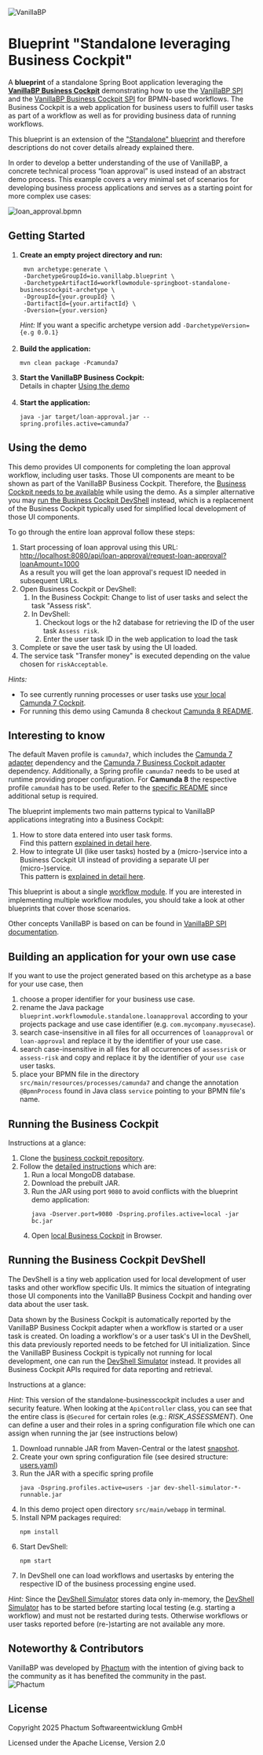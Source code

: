 ![VanillaBP](readme/vanillabp-headline.png)

# Blueprint "Standalone leveraging Business Cockpit"

A **blueprint** of a standalone Spring Boot application leveraging the
**[VanillaBP Business Cockpit](https://github.com/vanillabp/business-cockpit/)**
demonstrating how to use the [VanillaBP SPI](https://github.com/vanillabp/spi-for-java) and
the [VanillaBP Business Cockpit SPI](https://github.com/vanillabp/business-cockpit/tree/feature/documentation/spi-for-java) for
BPMN-based workflows. The Business Cockpit is a web application for
business users to fulfill user tasks as part of a workflow
as well as for providing business data of running workflows.

This blueprint is an extension of the
["Standalone" blueprint](https://github.com/vanillabp/blueprint-workflowmodule-springboot-standalone)
and therefore descriptions do not cover details already explained there.

In order to develop a better understanding of the use of VanillaBP,
a concrete technical process “loan approval” is used instead of an abstract
demo process. This
example covers a very minimal set of scenarios for developing business process
applications and serves as a starting
point for more complex use cases:

![loan_approval.bpmn](readme/loan-approval-process.png)

## Getting Started

1. **Create an empty project directory and run:**
   ```shell
    mvn archetype:generate \
    -DarchetypeGroupId=io.vanillabp.blueprint \
    -DarchetypeArtifactId=workflowmodule-springboot-standalone-businesscockpit-archetype \
    -DgroupId={your.groupId} \
    -DartifactId={your.artifactId} \
    -Dversion={your.version}
    ```
   *Hint:* If you want a specific archetype version add `-DarchetypeVersion={e.g 0.0.1}`
   <br>&nbsp;
1. **Build the application:**
   ```shell
   mvn clean package -Pcamunda7
    ```
1. **Start the VanillaBP Business Cockpit:**   
   Details in chapter [Using the demo](#using-the-demo)
   <br>&nbsp;
1. **Start the application:**
   ```shell
   java -jar target/loan-approval.jar --spring.profiles.active=camunda7
   ```

## Using the demo

This demo provides UI components for completing the loan approval
workflow, including user tasks.
Those UI components are meant to be shown as part of the
VanillaBP Business Cockpit. 
Therefore, the
[Business Cockpit needs to be available](#running-the-business-cockpit)
while using the demo.
As a simpler alternative you may [run the
Business Cockpit DevShell](#running-the-business-cockpit-devshell)
instead, which is a replacement of the Business Cockpit typically used for
simplified local development of those UI components.

To go through the entire loan approval follow these steps:

1. Start processing of loan approval using this URL:<br>
   [http://localhost:8080/api/loan-approval/request-loan-approval?loanAmount=1000](http://localhost:8080/api/loan-approval/request-loan-approval?loanAmount=1000)<br>
   As a result you will get the loan approval's request ID needed in subsequent URLs.
1. Open Business Cockpit or DevShell:
   1. In the Business Cockpit: Change to list of user tasks and select the task "Assess risk".
   1. In DevShell:
      1. Checkout logs or the h2 database for retrieving the ID of the user task `Assess risk`.
      1. Enter the user task ID in the web application to load the task
1. Complete or save the user task by using the UI loaded.
1. The service task "Transfer money" is executed depending on the value chosen for `riskAcceptable`.

*Hints:*
- To see currently running processes or user tasks use [your local Camunda 7 Cockpit](http://localhost:8080/camunda).
- For running this demo using Camunda 8 checkout [Camunda 8 README](./CAMUNDA8.md#setup-instructions).

## Interesting to know

The default Maven profile is `camunda7`, which includes the [Camunda 7 adapter](https://github.com/camunda-community-hub/vanillabp-camunda7-adapter) dependency
and the [Camunda 7 Business Cockpit adapter](https://github.com/vanillabp/business-cockpit/tree/main/adapters)
dependency.
Additionally, a Spring profile `camunda7` needs to be used at runtime providing proper configuration.
For **Camunda 8** the respective profile `camunda8` has to be used.
Refer to the [specific README](./CAMUNDA8.md) since additional setup is required.

The blueprint implements two main patterns typical to VanillaBP applications
integrating into a Business Cockpit:

1. How to store data entered into user task forms.<br>Find this pattern
   [explained in detail here](./FORMDATA.md).
1. How to integrate UI (like user tasks) hosted by a (micro-)service
   into a Business Cockpit UI instead of providing a separate UI per
   (micro-)service.<br>This pattern is
   [explained in detail here](./WEBAPP.md).

This blueprint is about a single [workflow module](https://github.com/vanillabp/spring-boot-support#workflow-modules).
If you are interested in implementing multiple workflow modules, you should take a look at other blueprints that cover
those scenarios.

Other concepts VanillaBP is based on can be found in [VanillaBP SPI documentation](https://github.com/vanillabp/spi-for-java#concept).

## Building an application for your own use case

If you want to use the project generated based on this archetype
as a base for your use case, then

1. choose a proper identifier for your business use case.
1. rename the Java package `blueprint.workflowmodule.standalone.loanapproval` according to your
   projects package and use case identifier (e.g. `com.mycompany.myusecase`).
1. search case-insensitive in all files for all occurrences of
   `loanapproval` or `loan-approval` and replace it by the identifier of your
   use case.
1. search case-insensitive in all files for all occurrences of
   `assessrisk` or `assess-risk` and copy and replace it by the identifier of your
   `use case` user tasks.
1. place your BPMN file in the directory
   `src/main/resources/processes/camunda7` and change the annotation `@BpmnProcess`
   found in Java class `service` pointing to your BPMN file's name.

## Running the Business Cockpit

Instructions at a glance:

1. Clone the [business cockpit repository](https://github.com/vanillabp/business-cockpit).
1. Follow the
   [detailed instructions](https://github.com/vanillabp/business-cockpit/blob/feature/documentation/container/README.md#as-is)
   which are:
   1. Run a local MongoDB database.
   1. Download the prebuilt JAR.
   1. Run the JAR using port `9080` to avoid conflicts with the blueprint demo application:
      ```shell
      java -Dserver.port=9080 -Dspring.profiles.active=local -jar bc.jar
      ```
   1. Open [local Business Cockpit](http://localhost:9080) in Browser.

## Running the Business Cockpit DevShell

The DevShell is a tiny web application used for local development of user tasks
and other workflow specific UIs. It mimics the situation of integrating those UI
components into the VanillaBP Business Cockpit and handing over data about the user task.

Data shown by the Business Cockpit is automatically reported by the VanillaBP
Business Cockpit adapter when a workflow is started or a user task is created.
On loading a workflow's or a user task's UI in the DevShell, this data previously
reported needs to be fetched for UI initialization. Since the VanillaBP 
Business Cockpit is typically not running for local development, one can run the
[DevShell Simulator](https://github.com/vanillabp/business-cockpit/tree/main/development/dev-shell-simulator)
instead. It provides all Business Cockpit APIs required for data reporting and
retrieval.

Instructions at a glance:

*Hint:* This version of the standalone-businesscockpit includes a user and security feature. 
When looking at the `ApiController` class, you can see that the entire class is `@Secured` for certain roles
(e.g.: *RISK_ASSESSMENT*).
One can define a user and their roles in a spring configuration file which one can assign when running the jar
(see instructions below)

1. Download runnable JAR from Maven-Central or the latest [snapshot](https://github.com/orgs/vanillabp/packages?q=dev&tab=packages&q=dev-shell-simulator).
1. Create your own spring configuration file (see desired structure: [users.yaml](https://github.com/vanillabp/blueprint-workflowmodule-springboot-standalone-businesscockpit/tree/feature/users/src/main/resources/users.yaml))
1. Run the JAR with a specific spring profile
   ```shell
   java -Dspring.profiles.active=users -jar dev-shell-simulator-*-runnable.jar 
   ```
1. In this demo project open directory `src/main/webapp` in terminal.
1. Install NPM packages required:
   ```shell
   npm install
   ```
1. Start DevShell:
   ```shell
   npm start
   ```
1. In DevShell one can load workflows and usertasks by entering the respective ID of the
   business processing engine used.

*Hint:* Since the
[DevShell Simulator](https://github.com/vanillabp/business-cockpit/tree/main/development/dev-shell-simulator)
stores data only in-memory, the
[DevShell Simulator](https://github.com/vanillabp/business-cockpit/tree/main/development/dev-shell-simulator)
has to be started before starting local testing (e.g. starting a workflow) and must
not be restarted during tests. Otherwise workflows or user tasks reported before
(re-)starting are not available any more. 

## Noteworthy & Contributors

VanillaBP was developed by [Phactum](https://www.phactum.at) with the intention of giving back to the community as it
has benefited the community in the past.\
![Phactum](readme/phactum.png)

## License

Copyright 2025 Phactum Softwareentwicklung GmbH

Licensed under the Apache License, Version 2.0
